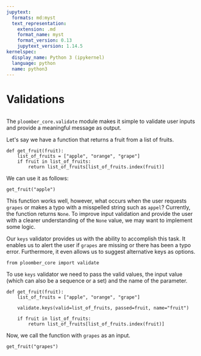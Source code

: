 ```yaml
---
jupytext:
  formats: md:myst
  text_representation:
    extension: .md
    format_name: myst
    format_version: 0.13
    jupytext_version: 1.14.5
kernelspec:
  display_name: Python 3 (ipykernel)
  language: python
  name: python3
---
```


# Validations

```{versionadded} 0.2.6
```

The `ploomber_core.validate` module makes it simple to validate user inputs and provide a meaningful message as output.

Let's say we have a function that returns a fruit from a list of fruits.

```{code-cell} ipython3
def get_fruit(fruit):
    list_of_fruits = ["apple", "orange", "grape"]
    if fruit in list_of_fruits:
        return list_of_fruits[list_of_fruits.index(fruit)]
```

We can use it as follows:

```{code-cell} ipython3
get_fruit("apple")
```

This function works well, however, what occurs when the user requests `grapes` or makes a typo with a misspelled string such as `appel`? 
Currently, the function returns `None`. To improve input validation and provide the user with a clearer understanding of the `None` value, we may want to implement some logic.

Our `keys` validator provides us with the ability to accomplish this task. It enables us to alert the user if `grapes` are missing or there has been a typo error. Furthermore, it even allows us to suggest alternative keys as options.

```{code-cell} ipython3
from ploomber_core import validate
```

To use `keys` validator we need to pass the valid values, the input value (which can also be a sequence or a set) and the name of the parameter.

```{code-cell} ipython3
def get_fruit(fruit):
    list_of_fruits = ["apple", "orange", "grape"]

    validate.keys(valid=list_of_fruits, passed=fruit, name="fruit")

    if fruit in list_of_fruits:
        return list_of_fruits[list_of_fruits.index(fruit)]
```

Now, we call the function with `grapes` as an input.

```{code-cell} ipython3
get_fruit("grapes")
```
